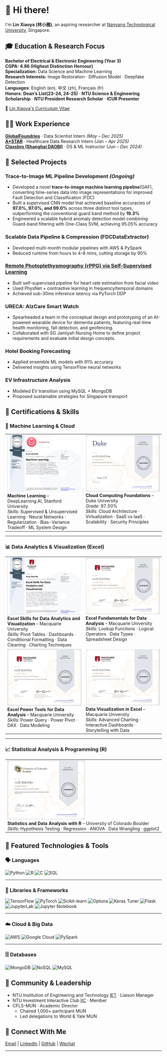 # 👋 Hi there!
I'm **Lin Xiaoya (林小雅)**, an aspiring researcher at [Nanyang Technological University](https://www.ntu.edu.sg/), Singapore.

## 🎓 Education & Research Focus  
**Bachelor of Electrical & Electronic Engineering (Year 3)**  
**CGPA: 4.86 (Highest Distinction Hornour)**  
**Specialization:** Data Science and Machine Learning  
**Research Interests:** Image Restoration · Diffusion Model · Deepfake Detection  
**Languages**: English (en), 中文 (zh), Français (fr)  
**Honors**: **Dean’s List(23-24, 24-25)** · **NTU Science & Engineering Scholarship** · **NTU President Research Scholar** · **ICUR Presenter**  

📄 [Lin Xiaoya's Curriculum Vitae](LinXiaoya_Resume_Research.pdf)


## 👩‍💻 Work Experience
[**GlobalFoundries**](https://gf.com/) · Data Scientist Intern *(May – Dec 2025)*  
[**A*STAR**](https://www.a-star.edu.sg/) · Healthcare Data Research Intern *(Jan – Apr 2025)*  
[**Classbro (Shanghai DAOBI)**](https://www.classbro.com/) · DS & ML Instructor *(Jun – Dec 2024)*  


## 🔬 Selected Projects
### Trace-to-Image ML Pipeline Development *(Ongoing)*
- Developed a novel **trace-to-image machine learning pipeline**(GAF), converting time-series data into image representations for improved Fault Detection and Classification (FDC)
- Built a supervised CNN model that achieved baseline accuracies of **97.0%, 97.0%, and 99.0%** across three distinct tool types, outperforming the conventional guard band method by **19.3%**
- Engineered a scalable hybrid anomaly detection model combining Guard-band filtering with One-Class SVM, achieving 95.05% accuracy

  
### Scalable Data Pipeline & Compression (FDCDataExtractor)
- Developed multi-month modular pipelines with AWS & PySpark  
- Reduced runtime from hours to 4–8 mins, cutting storage by 90%


### [Remote Photoplethysmography (rPPG) via Self-Supervised Learning](https://github.com/0228lin/remote-photoplethysmography-ssl)
- Built self-supervised pipeline for heart rate estimation from facial video  
- Used PhysNet + contrastive learning in frequency/temporal domains  
- Achieved sub-30ms inference latency via PyTorch DDP

### URECA: AlzCare Smart Watch  
- Spearheaded a team in the conceptual design and prototyping of an AI-powered wearable device for dementia patients, featuring real-time health monitoring, fall detection, and geofencing.
- Collaborated with SG Jamiyah Nursing Home to define project requirements and evaluate initial design concepts.

### Hotel Booking Forecasting  
- Applied ensemble ML models with 91% accuracy  
- Delivered insights using TensorFlow neural networks

### EV Infrastructure Analysis  
- Modeled EV transition using MySQL + MongoDB  
- Proposed sustainable strategies for Singapore transport


## 📜 Certifications & Skills

### 🧠 Machine Learning & Cloud

<table cellspacing="20">
  <tr>
    <td width="50%" valign="top">
      <img src="./Certifications/ml-stanford.png" width="250"/>
      <br><strong>Machine Learning</strong> – DeepLearning.AI, Stanford University  
      <br><em>Skills:</em> Supervised & Unsupervised Learning · Neural Networks · Regularization · Bias-Variance Tradeoff · ML System Design
    </td>
    <td width="50%" valign="top">
      <img src="./Certifications/cloud-computing.png" width="250"/>
      <br><strong>Cloud Computing Foundations</strong> – Duke University  
      <br><em>Grade:</em> 97.50%  
      <br><em>Skills:</em> Cloud Architecture · Virtualization · SaaS vs IaaS · Scalability · Security Principles
    </td>
  </tr>
</table>

---

### 📊 Data Analytics & Visualization (Excel)

<table cellspacing="20">
  <tr>
    <td width="50%" valign="top">
      <img src="./Certifications/excel-analytics.png" width="250"/>
      <br><strong>Excel Skills for Data Analytics and Visualization</strong> – Macquarie University  
      <br><em>Skills:</em> Pivot Tables · Dashboards · Conditional Formatting · Data Cleaning · Charting Techniques
    </td>
    <td width="50%" valign="top">
      <img src="./Certifications/excel-fundamentals.png" width="250"/>
      <br><strong>Excel Fundamentals for Data Analysis</strong> – Macquarie University  
      <br><em>Skills:</em> Lookup Functions · Logical Operators · Data Types · Spreadsheet Design
    </td>
  </tr>
  <tr>
    <td width="50%" valign="top">
      <img src="./Certifications/excel-power-tools.png" width="250"/>
      <br><strong>Excel Power Tools for Data Analysis</strong> – Macquarie University  
      <br><em>Skills:</em> Power Query · Power Pivot · DAX · Data Modeling
    </td>
    <td width="50%" valign="top">
      <img src="./Certifications/excel-visualization.png" width="250"/>
      <br><strong>Data Visualization in Excel</strong> – Macquarie University  
      <br><em>Skills:</em> Advanced Charting · Interactive Dashboards · Storytelling with Data
    </td>
  </tr>
</table>

---

### 📈 Statistical Analysis & Programming (R)

<table cellspacing="20">
  <tr>
    <td width="50%" valign="top">
      <img src="./Certifications/r-statistics.png" width="250"/>
      <br><strong>Statistics and Data Analysis with R</strong> – University of Colorado Boulder  
      <br><em>Skills:</em> Hypothesis Testing · Regression · ANOVA · Data Wrangling · ggplot2
    </td>
  </tr>
</table>



## 🧰 Featured Technologies & Tools  

### 🗣️ Languages
![Python](https://img.shields.io/badge/Python-3.8+-blue?style=for-the-badge&logo=python)
![R](https://img.shields.io/badge/R-Data%20Science-blueviolet?style=for-the-badge&logo=r)
![C](https://img.shields.io/badge/C-Low%20Level-grey?style=for-the-badge&logo=c)
![SQL](https://img.shields.io/badge/SQL-Structured-grey?style=for-the-badge&logo=mysql)

---

### 🧠 Libraries & Frameworks
![TensorFlow](https://img.shields.io/badge/TensorFlow-2.x-orange?style=for-the-badge&logo=tensorflow)
![PyTorch](https://img.shields.io/badge/PyTorch-1.12+-red?style=for-the-badge&logo=pytorch)
![Scikit-learn](https://img.shields.io/badge/Scikit--learn-ML-yellow?style=for-the-badge&logo=scikitlearn)
![Optuna](https://img.shields.io/badge/Optuna-HPO-lightgrey?style=for-the-badge)
![Keras Tuner](https://img.shields.io/badge/Keras_Tuner-Optimization-green?style=for-the-badge)
![Flask](https://img.shields.io/badge/Flask-Microframework-black?style=for-the-badge&logo=flask)
![JupyterLab](https://img.shields.io/badge/JupyterLab-Interactive-orange?style=for-the-badge&logo=jupyter)
![Jupyter Notebook](https://img.shields.io/badge/Jupyter_Notebook-Data%20Exploration-yellow?style=for-the-badge&logo=jupyter)

---

### ☁️ Cloud & Big Data
![AWS](https://img.shields.io/badge/AWS-S3%20%7C%20Boto3%20%7C%20SageMaker-orange?style=for-the-badge&logo=amazon-aws)
![Google Cloud](https://img.shields.io/badge/Google%20Cloud-Platform-blue?style=for-the-badge&logo=googlecloud)
![PySpark](https://img.shields.io/badge/PySpark-Big%20Data-lightblue?style=for-the-badge&logo=apache-spark)

---

### 🗄️ Databases
![MongoDB](https://img.shields.io/badge/MongoDB-NoSQL-brightgreen?style=for-the-badge&logo=mongodb)
![NoSQL](https://img.shields.io/badge/NoSQL-Databases-green?style=for-the-badge)
![MySQL](https://img.shields.io/badge/MySQL-Relational-blue?style=for-the-badge&logo=mysql)

## 🌱 Community & Leadership  
- NTU Institution of Engineering and Technology [IET](https://www.theiet.org/) · Liaison Manager  
- NTU Investment Interactive Club [IIC](https://blogs.ntu.edu.sg/sao-ntuiic/) · Member  
- CFLS-MUN · Academic Director  
  - Chaired 1,000+ participant MUN  
  - Led delegations to World & Yale MUN

## 📌 Connect With Me  
[Email](mailto:LINX0070@e.ntu.edu.sg) | [LinkedIn](https://www.linkedin.com/in/xiaoya-lin/) | [GitHub](https://github.com/LinXiaoya0228) | [Wechat](wechat.png)

---

<!---
0228lin/0228lin is a ✨ special ✨ repository because its `README.md` (this file) appears on your GitHub profile.
You can click the Preview link to take a look at your changes.
--->
